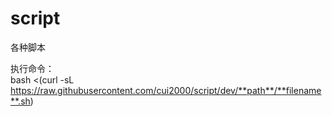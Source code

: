 # script
各种脚本

执行命令：  
bash <(curl -sL https://raw.githubusercontent.com/cui2000/script/dev/**path**/**filename**.sh)  